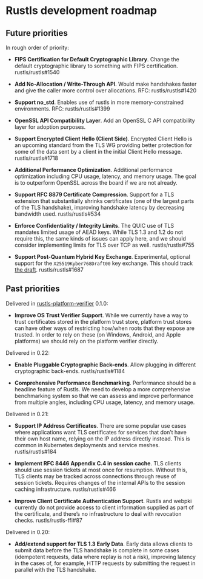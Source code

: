 # Rustls development roadmap

## Future priorities

In rough order of priority:

* **FIPS Certification for Default Cryptographic Library**.
  Change the default cryptographic library to something with FIPS certification.
  rustls/rustls#1540

* **Add No-Allocation / Write-Through API**.
  Would make handshakes faster and give the caller more control over allocations.
  RFC: rustls/rustls#1420

* **Support no_std**.
  Enables use of rustls in more memory-constrained environments.
  RFC: rustls/rustls#1399

* **OpenSSL API Compatibility Layer**.
  Add an OpenSSL C API compatibility layer for adoption purposes.

* **Support Encrypted Client Hello (Client Side)**.
  Encrypted Client Hello is an upcoming standard from the TLS WG providing better
  protection for some of the data sent by a client in the initial Client Hello
  message.
  rustls/rustls#1718

* **Additional Performance Optimization**.
  Additional performance optimization including CPU usage, latency, and memory
  usage. The goal is to outperform OpenSSL across the board if we are not already.

* **Support RFC 8879 Certificate Compression**.
  Support for a TLS extension that substantially shrinks certificates (one of the
  largest parts of the TLS handshake), improving handshake latency by decreasing
  bandwidth used.
  rustls/rustls#534

* **Enforce Confidentiality / Integrity Limits**.
  The QUIC use of TLS mandates limited usage of AEAD keys. While TLS 1.3 and 1.2
  do not require this, the same kinds of issues can apply here, and we should
  consider implementing limits for TLS over TCP as well.
  rustls/rustls#755

* **Support Post-Quantum Hybrid Key Exchange**.
  Experimental, optional support for the `X25519Kyber768Draft00` key exchange.
  This should track [the draft](https://datatracker.ietf.org/doc/draft-tls-westerbaan-xyber768d00/).
  rustls/rustls#1687

## Past priorities

Delivered in [rustls-platform-verifier](https://github.com/rustls/rustls-platform-verifier) 0.1.0:

* **Improve OS Trust Verifier Support**.
  While we currently have a way to trust certificates stored in the platform trust
  store, platform trust stores can have other ways of restricting how/when roots
  that they expose are trusted. In order to rely on these (on Windows, Android,
  and Apple platforms) we should rely on the platform verifier directly.

Delivered in 0.22:

* **Enable Pluggable Cryptographic Back-ends**.
  Allow plugging in different cryptographic back-ends.
  rustls/rustls#1184

* **Comprehensive Performance Benchmarking**.
  Performance should be a headline feature of Rustls. We need to develop a more
  comprehensive benchmarking system so that we can assess and improve performance
  from multiple angles, including CPU usage, latency, and memory usage.

Delivered in 0.21:

* **Support IP Address Certificates**.
  There are some popular use cases where applications want TLS certificates for
  services that don’t have their own host name, relying on the IP address directly
  instead. This is common in Kubernetes deployments and service meshes.
  rustls/rustls#184

* **Implement RFC 8446 Appendix C.4 in session cache**.
  TLS clients should use session tickets at most once for resumption. Without this,
  TLS clients may be tracked across connections through reuse of session tickets.
  Requires changes of the internal APIs to the session caching infrastructure.
  rustls/rustls#466

* **Improve Client Certificate Authentication Support**.
  Rustls and webpki currently do not provide access to client information supplied
  as part of the certificate, and there’s no infrastructure to deal with revocation
  checks.
  rustls/rustls-ffi#87

Delivered in 0.20:

* **Add/extend support for TLS 1.3 Early Data**.
  Early data allows clients to submit data before the TLS handshake is complete
  in some cases (idempotent requests, data where replay is not a risk), improving
  latency in the cases of, for example, HTTP requests by submitting the request
  in parallel with the TLS handshake.
